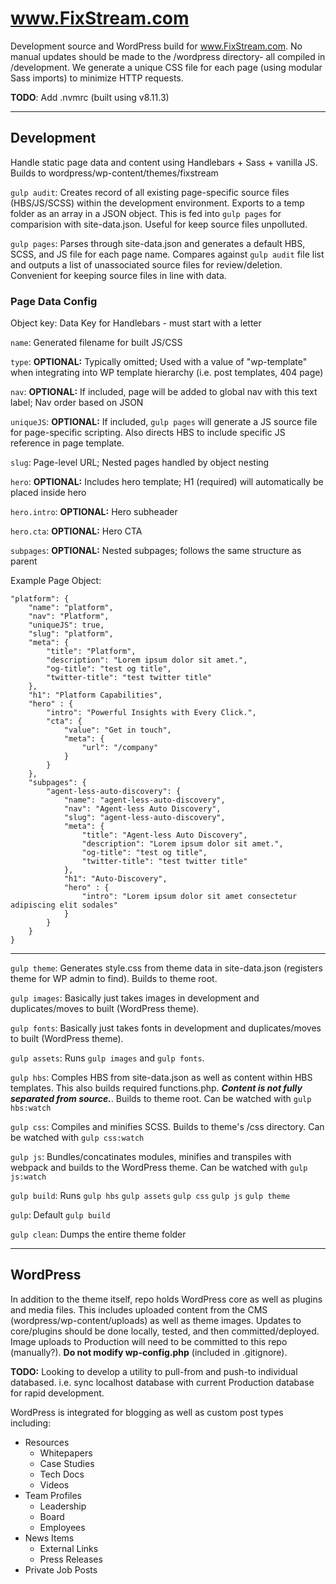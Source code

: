 # www.FixStream.com
Development source and WordPress build for www.FixStream.com. No manual updates should be made to the /wordpress directory- all compiled in /development. We generate a unique CSS file for each page (using modular Sass imports) to minimize HTTP requests.

**TODO**: Add .nvmrc (built using v8.11.3)

---

## Development
Handle static page data and content using Handlebars + Sass + vanilla JS. Builds to wordpress/wp-content/themes/fixstream

`gulp audit`: Creates record of all existing page-specific source files (HBS/JS/SCSS) within the development environment. Exports to a temp folder as an array in a JSON object. This is fed into `gulp pages` for comparision with site-data.json. Useful for keep source files unpolluted.

`gulp pages`: Parses through site-data.json and generates a default HBS, SCSS, and JS file for each page name. Compares against `gulp audit` file list and outputs a list of unassociated source files for review/deletion. Convenient for keeping source files in line with data.

### Page Data Config
Object key: Data Key for Handlebars - must start with a letter

`name`: Generated filename for built JS/CSS

`type`: **OPTIONAL:** Typically omitted; Used with a value of "wp-template" when integrating into WP template hierarchy (i.e. post templates, 404 page)

`nav`: **OPTIONAL:** If included, page will be added to global nav with this text label; Nav order based on JSON

`uniqueJS`: **OPTIONAL:** If included, `gulp pages` will generate a JS source file for page-specific scripting. Also directs HBS to include specific JS reference in page template.

`slug`: Page-level URL; Nested pages handled by object nesting

`hero`: **OPTIONAL:** Includes hero template; H1 (required) will automatically be placed inside hero

`hero.intro`: **OPTIONAL:** Hero subheader

`hero.cta`: **OPTIONAL:** Hero CTA

`subpages`: **OPTIONAL:** Nested subpages; follows the same structure as parent

Example Page Object:
```
"platform": {
	"name": "platform",
	"nav": "Platform",
	"uniqueJS": true,
	"slug": "platform",
	"meta": {
		"title": "Platform",
		"description": "Lorem ipsum dolor sit amet.",
		"og-title": "test og title",
		"twitter-title": "test twitter title"
	},
	"h1": "Platform Capabilities",
	"hero" : {
		"intro": "Powerful Insights with Every Click.",
		"cta": {
			"value": "Get in touch",
			"meta": {
				"url": "/company"
			}
		}
	},
	"subpages": {
		"agent-less-auto-discovery": {
			"name": "agent-less-auto-discovery",
			"nav": "Agent-less Auto Discovery",
			"slug": "agent-less-auto-discovery",
			"meta": {
				"title": "Agent-less Auto Discovery",
				"description": "Lorem ipsum dolor sit amet.",
				"og-title": "test og title",
				"twitter-title": "test twitter title"
			},
			"h1": "Auto-Discovery",
			"hero" : {
				"intro": "Lorem ipsum dolor sit amet consectetur adipiscing elit sodales"
			}
		}
	}
}
```

---


`gulp theme`: Generates style.css from theme data in site-data.json (registers theme for WP admin to find). Builds to theme root.

`gulp images`: Basically just takes images in development and duplicates/moves to built (WordPress theme).

`gulp fonts`: Basically just takes fonts in development and duplicates/moves to built (WordPress theme).

`gulp assets`: Runs `gulp images` and `gulp fonts`.


`gulp hbs`: Comples HBS from site-data.json as well as content within HBS templates. This also builds required functions.php. **_Content is not fully separated from source._**. Builds to theme root. Can be watched with `gulp hbs:watch`


`gulp css`: Compiles and minifies SCSS. Builds to theme's /css directory. Can be watched with `gulp css:watch`


`gulp js`: Bundles/concatinates modules, minifies and transpiles with webpack and builds to the WordPress theme. Can be watched with `gulp js:watch`


`gulp build`: Runs `gulp hbs` `gulp assets` `gulp css` `gulp js` `gulp theme`


`gulp`: Default `gulp build`


`gulp clean`: Dumps the entire theme folder

---

## WordPress
In addition to the theme itself, repo holds WordPress core as well as plugins and media files. This includes uploaded content from the CMS (wordpress/wp-content/uploads) as well as theme images. Updates to core/plugins should be done locally, tested, and then committed/deployed. Image uploads to Production will need to be committed to this repo (manually?). **Do not modify wp-config.php** (included in .gitignore).

**TODO:** Looking to develop a utility to pull-from and push-to individual databased. i.e. sync localhost database with current Production database for rapid development.


WordPress is integrated for blogging as well as custom post types including:
* Resources
	* Whitepapers
	* Case Studies
	* Tech Docs
	* Videos
* Team Profiles
	* Leadership
	* Board
	* Employees
* News Items
	* External Links
	* Press Releases
* Private Job Posts